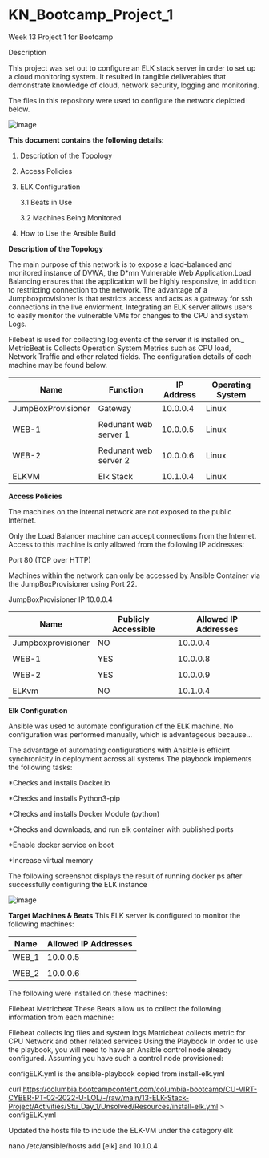 # KN_Bootcamp_Project_1

Week 13 Project 1 for Bootcamp

Description

This project was set out to configure an ELK stack server in order to set up a cloud monitoring system. It resulted in tangible deliverables that demonstrate knowledge of cloud, network security, logging and monitoring. 

The files in this repository were used to configure the network depicted below.

![image](https://user-images.githubusercontent.com/72707835/170837555-d3f0f683-4b6c-4dfb-9eec-6ca123393aed.png)

**This document contains the following details:**

1. Description of the Topology

2. Access Policies

3. ELK Configuration

	3.1 Beats in Use

	3.2 Machines Being Monitored

4. How to Use the Ansible Build


**Description of the Topology**

The main purpose of this network is to expose a load-balanced and monitored instance of DVWA, the D*mn Vulnerable Web Application.Load Balancing ensures that the application will be highly responsive, in addition to restricting connection to the network. The advantage of a Jumpboxprovisioner is that restricts access and acts as a gateway for ssh connections in the live enviorment.
Integrating an ELK server allows users to easily monitor the vulnerable VMs for changes to the CPU and system Logs.

Filebeat is used for collecting log events of the server it is installed on._
MetricBeat is Collects Operation System Metrics such as CPU load, Network Traffic and other related fields.
The configuration details of each machine may be found below.




|Name		     |Function		        |IP Address	|Operating System|
|--------------------|--------------------------|---------------|----------------|
|JumpBoxProvisioner  |Gateway		        |10.0.0.4	|Linux           |
|                    |                          |               |                |
|WEB-1		     |Redunant web server 1	|10.0.0.5	|Linux           |
|                    |                          |               |                |
|WEB-2		     |Redunant web server 2	|10.0.0.6	|Linux           |
|                    |                          |               |                |
|ELKVM               |Elk Stack	                |10.1.0.4	|Linux           |

****Access Policies****

The machines on the internal network are not exposed to the public Internet.

Only the Load Balancer machine can accept connections from the Internet. Access to this machine is only allowed from the following IP addresses:

Port 80 (TCP over HTTP)

Machines within the network can only be accessed by Ansible Container via the JumpBoxProvisioner using Port 22.

JumpBoxProvisioner IP 10.0.0.4

|Name	            |Publicly Accessible| Allowed IP Addresses
|-------------------|-------------------|---------------------------
|Jumpboxprovisioner |     NO	        |   10.0.0.4
|                   |                   |
|WEB-1	            |     YES           |   10.0.0.8
|                   |                   |
|WEB-2	            |     YES	        |   10.0.0.9
|	            |                   |
|ELKvm	            |     NO	        |   10.1.0.4


****Elk Configuration****

Ansible was used to automate configuration of the ELK machine. No configuration was performed manually, which is advantageous because...

The advantage of automating configurations with Ansible is efficint synchronicity in deployment across all systems
The playbook implements the following tasks:

*Checks and installs Docker.io

*Checks and installs Python3-pip

*Checks and installs Docker Module (python)

*Checks and downloads, and run elk container with published ports

*Enable docker service on boot

*Increase virtual memory

The following screenshot displays the result of running docker ps after successfully configuring the ELK instance

![image](https://user-images.githubusercontent.com/72707835/170845238-9569838a-cd72-44d2-824f-e6616d801fa5.png)

****Target Machines & Beats****
This ELK server is configured to monitor the following machines:

|Name	|Allowed IP Addresses|
|-------|---------------------|
|WEB_1	|10.0.0.5
|       |
|WEB_2	|10.0.0.6


The following were installed  on these machines:

Filebeat
Metricbeat
These Beats allow us to collect the following information from each machine:

Filebeat collects log files and system logs
Matricbeat collects metric for CPU Network and other related services
Using the Playbook
In order to use the playbook, you will need to have an Ansible control node already configured. Assuming you have such a control node provisioned:

configELK.yml is the ansible-playbook copied from install-elk.yml

curl https://columbia.bootcampcontent.com/columbia-bootcamp/CU-VIRT-CYBER-PT-02-2022-U-LOL/-/raw/main/13-ELK-Stack-Project/Activities/Stu_Day_1/Unsolved/Resources/install-elk.yml > configELK.yml

Updated the hosts file to include the ELK-VM under the category elk

nano /etc/ansible/hosts add [elk] and 10.1.0.4


